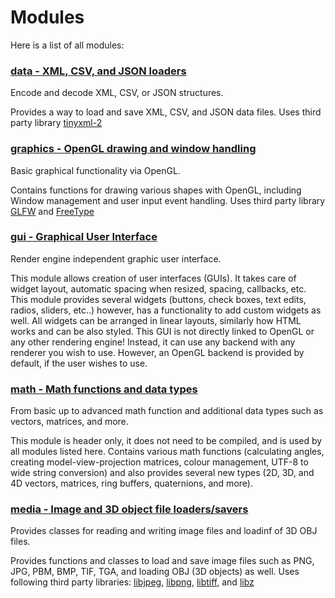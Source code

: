 Modules
=======

Here is a list of all modules:

### [data - XML, CSV, and JSON loaders](/doxygen/group__data.md)

Encode and decode XML, CSV, or JSON structures. 

Provides a way to load and save XML, CSV, and JSON data files. Uses third party library [tinyxml-2](https://github.com/leethomason/tinyxml2) 

### [graphics - OpenGL drawing and window handling](/doxygen/group__graphics.md)

Basic graphical functionality via OpenGL. 

Contains functions for drawing various shapes with OpenGL, including Window management and user input event handling. Uses third party library [GLFW](http://www.glfw.org/) and [FreeType](https://www.freetype.org/) 

### [gui - Graphical User Interface](/doxygen/group__gui.md)

Render engine independent graphic user interface. 

This module allows creation of user interfaces (GUIs). It takes care of widget layout, automatic spacing when resized, spacing, callbacks, etc. This module provides several widgets (buttons, check boxes, text edits, radios, sliders, etc..) however, has a functionality to add custom widgets as well. All widgets can be arranged in linear layouts, similarly how HTML works and can be also styled. This GUI is not directly linked to OpenGL or any other rendering engine! Instead, it can use any backend with any renderer you wish to use. However, an OpenGL backend is provided by default, if the user wishes to use. 

### [math - Math functions and data types](/doxygen/group__math.md)

From basic up to advanced math function and additional data types such as vectors, matrices, and more. 

This module is header only, it does not need to be compiled, and is used by all modules listed here. Contains various math functions (calculating angles, creating model-view-projection matrices, colour management, UTF-8 to wide string conversion) and also provides several new types (2D, 3D, and 4D vectors, matrices, ring buffers, quaternions, and more). 

### [media - Image and 3D object file loaders/savers](/doxygen/group__media.md)

Provides classes for reading and writing image files and loadinf of 3D OBJ files. 

Provides functions and classes to load and save image files such as PNG, JPG, PBM, BMP, TIF, TGA, and loading OBJ (3D objects) as well. Uses following third party libraries: [libjpeg](http://www.ijg.org/), [libpng](http://www.libpng.org/pub/png/libpng.html), [libtiff](http://www.libtiff.org/), and [libz](http://www.zlib.net/) 


